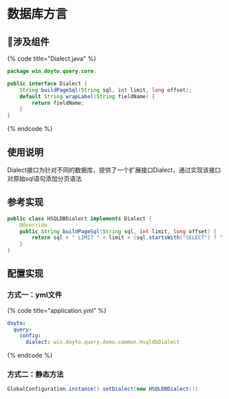 # 数据库方言

## 涉及组件

{% code title="Dialect.java" %}
```java
package win.doyto.query.core;

public interface Dialect {
    String buildPageSql(String sql, int limit, long offset);
    default String wrapLabel(String fieldName) {
        return fieldName;
    }
}
```
{% endcode %}

## 使用说明

Dialect接口为针对不同的数据库，提供了一个扩展接口Dialect，通过实现该接口对原始sql语句添加分页语法

## 参考实现

```java
public class HSQLDBDialect implements Dialect {
    @Override
    public String buildPageSql(String sql, int limit, long offset) {
        return sql + " LIMIT " + limit + (sql.startsWith("SELECT") ? " OFFSET " + offset : "");
    }
}
```

## 配置实现

### 方式一：yml文件

{% code title="application.yml" %}
```yaml
doyto:
  query:
    config:
      dialect: win.doyto.query.demo.common.HsqldbDialect
```
{% endcode %}

### 方式二：静态方法

```java
GlobalConfiguration.instance().setDialect(new HSQLDBDialect())
```

